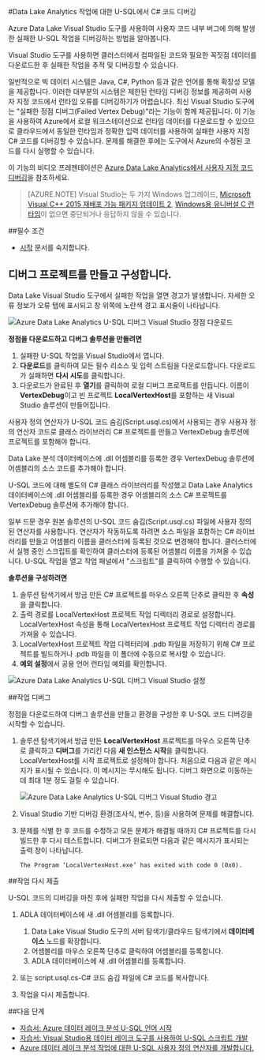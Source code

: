 <properties 
   pageTitle="U-SQL 작업 디버그 | Microsoft Azure" 
   description="Visual Studio를 사용하여 U-SQL의 실패한 정점을 디버깅하는 방법을 알아봅니다. " 
   services="data-lake-analytics" 
   documentationCenter="" 
   authors="mumian" 
   manager="jhubbard" 
   editor="cgronlun"/>
 
<tags
   ms.service="data-lake-analytics"
   ms.devlang="na"
   ms.topic="article"
   ms.tgt_pltfrm="na"
   ms.workload="big-data" 
   ms.date="09/02/2016"
   ms.author="jgao"/>



#Data Lake Analytics 작업에 대한 U-SQL에서 C# 코드 디버깅 

Azure Data Lake Visual Studio 도구를 사용하여 사용자 코드 내부 버그에 의해 발생한 실패한 U-SQL 작업을 디버깅하는 방법을 알아봅니다.

Visual Studio 도구를 사용하면 클러스터에서 컴파일된 코드와 필요한 꼭짓점 데이터를 다운로드한 후 실패한 작업을 추적 및 디버깅할 수 있습니다.

일반적으로 빅 데이터 시스템은 Java, C#, Python 등과 같은 언어를 통해 확장성 모델을 제공합니다. 이러한 대부분의 시스템은 제한된 런타임 디버깅 정보를 제공하여 사용자 지정 코드에서 런타임 오류를 디버깅하기가 어렵습니다. 최신 Visual Studio 도구에는 "실패한 정점 디버그(Failed Vertex Debug)"라는 기능이 함께 제공됩니다. 이 기능을 사용하여 Azure에서 로컬 워크스테이션으로 런타임 데이터를 다운로드할 수 있으므로 클라우드에서 동일한 런타임과 정확한 입력 데이터를 사용하여 실패한 사용자 지정 C# 코드를 디버깅할 수 있습니다. 문제를 해결한 후에는 도구에서 Azure의 수정된 코드를 다시 실행할 수 있습니다.

이 기능의 비디오 프레젠테이션은 [Azure Data Lake Analytics에서 사용자 지정 코드 디버깅](https://mix.office.com/watch/1bt17ibztohcb)을 참조하세요.

>[AZURE.NOTE] Visual Studio는 두 가지 Windows 업그레이드, [Microsoft Visual C++ 2015 재배포 가능 패키지 업데이트 2](https://www.microsoft.com/download/details.aspx?id=51682), [Windows용 유니버설 C 런타임](https://www.microsoft.com/download/details.aspx?id=50410&wa=wsignin1.0)이 없으면 중단되거나 응답하지 않을 수 있습니다.


##필수 조건
-	[시작](data-lake-analytics-data-lake-tools-get-started.md) 문서를 숙지합니다.

## 디버그 프로젝트를 만들고 구성합니다.

Data Lake Visual Studio 도구에서 실패한 작업을 열면 경고가 발생합니다. 자세한 오류 정보가 오류 탭에 표시되고 창 위쪽에 노란색 경고 표시줄이 나타납니다.

![Azure Data Lake Analytics U-SQL 디버그 Visual Studio 정점 다운로드](./media/data-lake-analytics-debug-u-sql-jobs/data-lake-analytics-download-vertex.png)

**정점을 다운로드하고 디버그 솔루션을 만들려면**

1.	실패한 U-SQL 작업을 Visual Studio에서 엽니다.
2.	**다운로드**를 클릭하여 모든 필수 리소스 및 입력 스트림을 다운로드합니다. 다운로드가 실패하면 **다시 시도**를 클릭합니다.
3.	다운로드가 완료된 후 **열기**를 클릭하여 로컬 디버그 프로젝트를 만듭니다. 이름이 **VertexDebug**이고 빈 프로젝트 **LocalVertexHost**를 포함하는 새 Visual Studio 솔루션이 만들어집니다.

사용자 정의 연산자가 U-SQL 코드 숨김(Script.usql.cs)에서 사용되는 경우 사용자 정의 연산자 코드로 클래스 라이브러리 C# 프로젝트를 만들고 VertexDebug 솔루션에 프로젝트를 포함해야 합니다.

Data Lake 분석 데이터베이스에 .dll 어셈블리를 등록한 경우 VertexDebug 솔루션에 어셈블리의 소스 코드를 추가해야 합니다.
 
U-SQL 코드에 대해 별도의 C# 클래스 라이브러리를 작성했고 Data Lake Analytics 데이터베이스에 .dll 어셈블리를 등록한 경우 어셈블리의 소스 C# 프로젝트를 VertexDebug 솔루션에 추가해야 합니다.

일부 드문 경우 원본 솔루션의 U-SQL 코드 숨김(Script.usql.cs) 파일에 사용자 정의된 연산자를 사용합니다. 연산자가 작동하도록 하려면 소스 파일을 포함하는 C# 라이브러리를 만들고 어셈블리 이름을 클러스터에 등록된 것으로 변경해야 합니다. 클러스터에서 실행 중인 스크립트를 확인하여 클러스터에 등록된 어셈블리 이름을 가져올 수 있습니다. U-SQL 작업을 열고 작업 패널에서 "스크립트"를 클릭하여 수행할 수 있습니다.

**솔루션을 구성하려면**

1.	솔루션 탐색기에서 방금 만든 C# 프로젝트를 마우스 오른쪽 단추로 클릭한 후 **속성**을 클릭합니다.
2.	출력 경로를 LocalVertexHost 프로젝트 작업 디렉터리 경로로 설정합니다. LocalVertexHost 속성을 통해 LocalVertexHost 프로젝트 작업 디렉터리 경로를 가져올 수 있습니다.
3.	LocalVertexHost 프로젝트 작업 디렉터리에 .pdb 파일을 저장하기 위해 C# 프로젝트를 빌드하거나 .pdb 파일을 이 폴더에 수동으로 복사할 수 있습니다.
4.	**예외 설정**에서 공용 언어 런타임 예외를 확인합니다.

![Azure Data Lake Analytics U-SQL 디버그 Visual Studio 설정](./media/data-lake-analytics-debug-u-sql-jobs/data-lake-analytics-clr-exception-setting.png)
 
##작업 디버그

정점을 다운로드하여 디버그 솔루션을 만들고 환경을 구성한 후 U-SQL 코드 디버깅을 시작할 수 있습니다.

1.	솔루션 탐색기에서 방금 만든 **LocalVertexHost** 프로젝트를 마우스 오른쪽 단추로 클릭하고 **디버그**를 가리킨 다음 **새 인스턴스 시작**을 클릭합니다. LocalVertexHost를 시작 프로젝트로 설정해야 합니다. 처음으로 다음과 같은 메시지가 표시될 수 있습니다. 이 메시지는 무시해도 됩니다. 디버그 화면으로 이동하는 데 최대 1분 정도 걸릴 수 있습니다.
 
    ![Azure Data Lake Analytics U-SQL 디버그 Visual Studio 경고](./media/data-lake-analytics-debug-u-sql-jobs/data-lake-analytics-visual-studio-u-sql-debug-warning.png)

4.	Visual Studio 기반 디버깅 환경(조사식, 변수, 등)을 사용하여 문제를 해결합니다.
5.	문제를 식별 한 후 코드를 수정하고 모든 문제가 해결될 때까지 C# 프로젝트를 다시 빌드한 후 다시 테스트합니다. 디버그가 완료되면 다음과 같은 메시지가 표시되는 출력 창이 나타납니다.

        The Program ‘LocalVertexHost.exe’ has exited with code 0 (0x0).
 
##작업 다시 제출

U-SQL 코드의 디버깅을 마친 후에 실패한 작업을 다시 제출할 수 있습니다.

1. ADLA 데이터베이스에 새 .dll 어셈블리를 등록합니다.

    1.	Data Lake Visual Studio 도구의 서버 탐색기/클라우드 탐색기에서 **데이터베이스** 노드를 확장합니다.
    2.	어셈블리를 마우스 오른쪽 단추로 클릭하여 어셈블리를 등록합니다.
    3.	ADLA 데이터베이스에 새 .dll 어셈블리를 등록합니다.
 
2.	또는 script.usql.cs-C# 코드 숨김 파일에 C# 코드를 복사합니다.
3.	작업을 다시 제출합니다.

##다음 단계

- [자습서: Azure 데이터 레이크 분석 U-SQL 언어 시작](data-lake-analytics-u-sql-get-started.md)
- [자습서: Visual Studio용 데이터 레이크 도구를 사용하여 U-SQL 스크립트 개발](data-lake-analytics-data-lake-tools-get-started.md)
- [Azure 데이터 레이크 분석 작업에 대한 U-SQL 사용자 정의 연산자를 개발합니다.](data-lake-analytics-u-sql-develop-user-defined-operators.md)

<!---HONumber=AcomDC_0914_2016-->